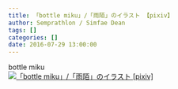 ```yaml
---
title: 「bottle miku」/「雨陌」のイラスト 【pixiv】
author: Semprathlon / Simfae Dean
tags: []
categories: []
date: 2016-07-29 13:00:00
---
```

bottle miku<br />[<img width="782" height="1102" style="display:none;" data-src="https://i.pximg.net/img-original/img/2016/07/29/13/00/46/58139112_p0.png" src="/blog/uploads/2017/04/58139112_p0.png" alt="「bottle miku」/「雨陌」のイラスト [pixiv]"/><img src="/blog/uploads/2017/04/58139112_p0_master1200.jpg" alt="「bottle miku」/「雨陌」のイラスト [pixiv]"/>](http://www.pixiv.net/member_illust.php?illust_id=58139112&amp;mode=medium)<br />